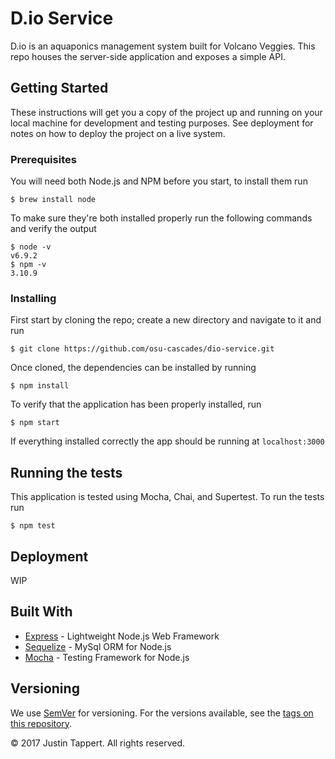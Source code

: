 # D.io Service

D.io is an aquaponics management system built for Volcano Veggies. This repo houses the server-side application and exposes a simple API.

## Getting Started

These instructions will get you a copy of the project up and running on your local machine for development and testing purposes. See deployment for notes on how to deploy the project on a live system.

### Prerequisites

You will need both Node.js and NPM before you start, to install them run

```
$ brew install node
```
To make sure they're both installed properly run the following commands and verify the output
```npm
$ node -v
v6.9.2
$ npm -v
3.10.9
```

### Installing

First start by cloning the repo; create a new directory and navigate to it and run
```
$ git clone https://github.com/osu-cascades/dio-service.git
```

Once cloned, the dependencies can be installed by running
```
$ npm install
```

To verify that the application has been properly installed, run
```npm
$ npm start
```
If everything installed correctly the app should be running at `localhost:3000`

## Running the tests

This application is tested using Mocha, Chai, and Supertest. To run the tests run
```npm
$ npm test
```

## Deployment

WIP

## Built With

* [Express](https://expressjs.com/) - Lightweight Node.js Web Framework
* [Sequelize](http://docs.sequelizejs.com/) - MySql ORM for Node.js
* [Mocha](https://mochajs.org/) - Testing Framework for Node.js

## Versioning

We use [SemVer](http://semver.org/) for versioning. For the versions available, see the [tags on this repository](https://github.com/osu-cascades/dio-service/tags).

&copy; 2017 Justin Tappert. All rights reserved.